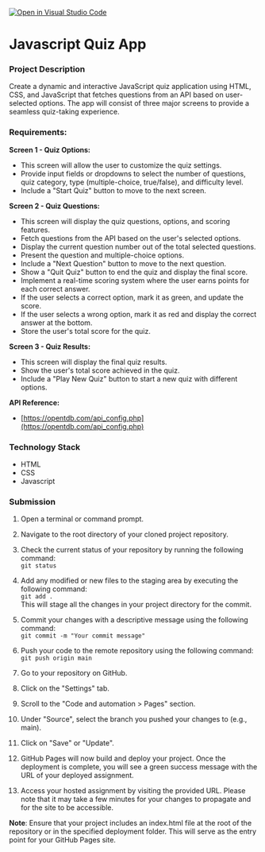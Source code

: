 [![Open in Visual Studio Code](https://classroom.github.com/assets/open-in-vscode-718a45dd9cf7e7f842a935f5ebbe5719a5e09af4491e668f4dbf3b35d5cca122.svg)](https://classroom.github.com/online_ide?assignment_repo_id=11678003&assignment_repo_type=AssignmentRepo)
# Javascript Quiz App

### Project Description

Create a dynamic and interactive JavaScript quiz application using HTML, CSS, and JavaScript that fetches questions from an API based on user-selected options. The app will consist of three major screens to provide a seamless quiz-taking experience.

### Requirements:

**Screen 1 - Quiz Options:**

- This screen will allow the user to customize the quiz settings.
- Provide input fields or dropdowns to select the number of questions, quiz category, type (multiple-choice, true/false), and difficulty level.
- Include a "Start Quiz" button to move to the next screen.

**Screen 2 - Quiz Questions:**

- This screen will display the quiz questions, options, and scoring features.
- Fetch questions from the API based on the user's selected options.
- Display the current question number out of the total selected questions.
- Present the question and multiple-choice options.
- Include a "Next Question" button to move to the next question.
- Show a "Quit Quiz" button to end the quiz and display the final score.
- Implement a real-time scoring system where the user earns points for each correct answer.
- If the user selects a correct option, mark it as green, and update the score.
- If the user selects a wrong option, mark it as red and display the correct answer at the bottom.
- Store the user's total score for the quiz.

**Screen 3 - Quiz Results:**

- This screen will display the final quiz results.
- Show the user's total score achieved in the quiz.
- Include a "Play New Quiz" button to start a new quiz with different options.

**API Reference:**
- [https://opentdb.com/api_config.php](https://opentdb.com/api_config.php)
### Technology Stack

- HTML
- CSS
- Javascript

### Submission

1. Open a terminal or command prompt.

2. Navigate to the root directory of your cloned project repository.

3. Check the current status of your repository by running the following command:
   </br>
   `git status`

4. Add any modified or new files to the staging area by executing the following command:
   </br>
   `git add .`
   </br>
   This will stage all the changes in your project directory for the commit.

5. Commit your changes with a descriptive message using the following command:
   </br>
   `git commit -m "Your commit message"`

6. Push your code to the remote repository using the following command:
   </br>
   `git push origin main`

7. Go to your repository on GitHub.

8. Click on the "Settings" tab.

9. Scroll to the "Code and automation > Pages" section.

10. Under "Source", select the branch you pushed your changes to (e.g., main).

11. Click on "Save" or "Update".

12. GitHub Pages will now build and deploy your project. Once the deployment is complete, you will see a green success message with the URL of your deployed assignment.

13. Access your hosted assignment by visiting the provided URL. Please note that it may take a few minutes for your changes to propagate and for the site to be accessible.

**Note**: Ensure that your project includes an index.html file at the root of the repository or in the specified deployment folder. This will serve as the entry point for your GitHub Pages site.
